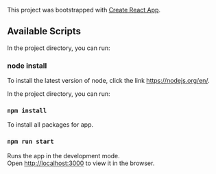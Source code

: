 This project was bootstrapped with [Create React App](https://github.com/facebook/create-react-app).

## Available Scripts

In the project directory, you can run:

### node install 

To install the latest version of node, click the link https://nodejs.org/en/.

In the project directory, you can run:

### `npm install`

To install all packages for app.

### `npm run start`

Runs the app in the development mode.<br />
Open [http://localhost:3000](http://localhost:3000) to view it in the browser.


